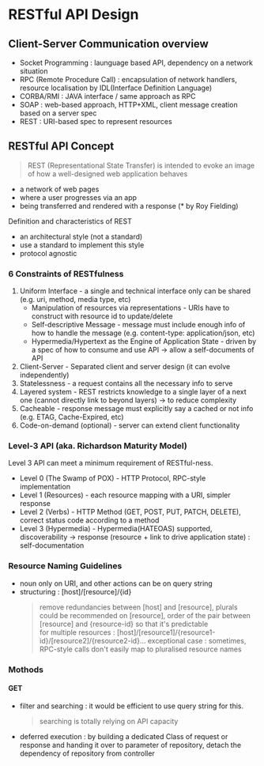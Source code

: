 # RESTful API Design
## Client-Server Communication overview
- Socket Programming : launguage based API, dependency on a network situation
- RPC (Remote Procedure Call) : encapsulation of network handlers, resource localisation by IDL(Interface Definition Language) 
- CORBA/RMI : JAVA interface / same approach as RPC
- SOAP : web-based approach, HTTP+XML, client message creation based on a server spec 
- REST : URI-based spec to represent resources

## RESTful API Concept
> REST (Representational State Transfer) is intended to evoke an image of how a well-designed web application behaves
 - a network of web pages
 - where a user progresses via an app
 - being transferred and rendered with a response
(* by Roy Fielding)

Definition and characteristics of REST
 - an architectural style (not a standard)
 - use a standard to implement this style
 - protocol agnostic

### 6 Constraints of RESTfulness
1) Uniform Interface - a single and technical interface only can be shared (e.g. uri, method, media type, etc)
   - Manipulation of resources via representations - URIs have to construct with resource id to update/delete
   - Self-descriptive Message - message must include enough info of how to handle the message (e.g. content-type: application/json, etc)
   - Hypermedia/Hypertext as the Engine of Application State - driven by a spec of how to consume and use API -> allow a self-documents of API
2) Client-Server - Separated client and server design (it can evolve independently)
3) Statelessness - a request contains all the necessary info to serve
4) Layered system - REST restricts knowledge to a single layer of a next one (cannot directly link to beyond layers) -> to reduce complexity
5) Cacheable - response message must explicitly say a cached or not info (e.g. ETAG, Cache-Expired, etc)
6) Code-on-demand (optional) - server can extend client functionality

### Level-3 API (aka. Richardson Maturity Model)
Level 3 API can meet a minimum requirement of RESTful-ness.
- Level 0 (The Swamp of POX) - HTTP Protocol, RPC-style implementation
- Level 1 (Resources) - each resource mapping with a URI, simpler response
- Level 2 (Verbs) - HTTP Method (GET, POST, PUT, PATCH, DELETE), correct status code according to a method
- Level 3 (Hypermedia) - Hypermedia(HATEOAS) supported, discoverability -> response (resource + link to drive application state) : self-documentation

### Resource Naming Guidelines
- noun only on URI, and other actions can be on query string
- structuring : [host]/[resource]/{id}
  > remove redundancies between [host] and [resource], plurals could be recommended on [resource], order of the pair between [resource] and {resource-id} so that it's predictable  
  > for multiple resources : [host]/[resource1]/{resource1-id}/[resource2]/{resource2-id}...
  > exceptional case : sometimes, RPC-style calls don't easily map to pluralised resource names

### Mothods
#### GET
- filter and searching : it would be efficient to use query string for this.
  > searching is totally relying on API capacity
- deferred execution : by building a dedicated Class of request or response and handing it over to parameter of repository, detach the dependency of repository from controller
